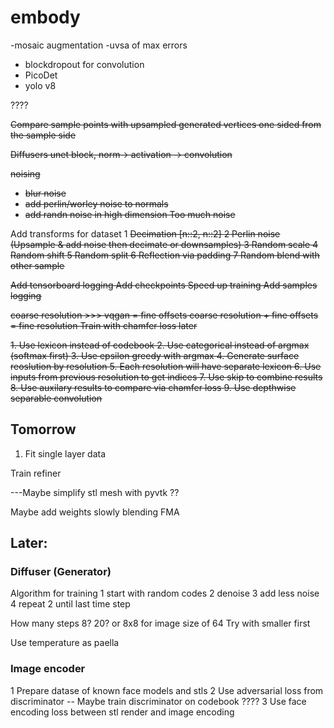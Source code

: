 # embody

-mosaic augmentation
-uvsa of max errors
- blockdropout for convolution
- PicoDet
- yolo v8

  
 ????
 
<del>Compare sample points with upsampled generated vertices<del>
<del>one sided from the sample side<del>

<del>Diffusers unet block, norm-> activation -> convolution<del>

<del>noising<del>
- <del>blur noise<del>
- <del>add perlin/worley noise to normals<del>
- <del> add randn noise in high dimension<del> Too much noise


Add transforms for dataset
 1 <del> Decimation [n::2, n::2] <del> 
 2 <del>Perlin noise (Upsample & add noise then decimate or downsamples)<del>
 3 <del> Random scale<del> 
 4 <del> Random shift <del> 
 5 <del> Random split <del> 
 6 <del> Reflection via padding <del> 
 7 <del> Random blend with other sample<del>
  


<del>Add tensorboard logging<del>
<del>Add checkpoints<del>
<del> Speed up training<del>
<del> Add samples logging<del>

<del> coarse resolution >>> vqgan = fine offsets<del> 
<del> coarse resolution + fine offsets = fine resolution<del> 
<del> Train with chamfer loss later<del>

<del>1. Use lexicon instead of codebook<del>
<del>2. Use categorical instead of argmax (softmax first)<del>
<del>3. Use epsilon greedy with argmax<del>
<del>4. Generate surface reoslution by resolution<del>
<del>5. Each resolution will have separate lexicon<del>
<del>6. Use inputs from previous resolution to get indices<del>
<del>7. Use skip to combine results<del>
<del>8. Use auxilary results to compare via chamfer loss<del>
<del>9. Use depthwise separable convolution<del>

## Tomorrow 
1. Fit single layer data

Train refiner

 
  ---Maybe simplify stl mesh with pyvtk ??



Maybe add weights slowly blending FMA

## Later:
### Diffuser (Generator)
Algorithm for training
 1 start with random codes
 2 denoise 
 3 add less noise 
 4 repeat 2 until last time step 

 How many steps 8? 20? or  8x8 for image size of 64 
 Try with smaller first

 Use temperature as paella


### Image encoder
1 Prepare datase of known face models and stls
2 Use adversarial loss from discriminator 
  -- Maybe train discriminator on codebook ????
3 Use face encoding loss between stl render and image encoding
